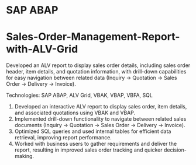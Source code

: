 # SAP ABAP
# Sales-Order-Management-Report-with-ALV-Grid
 Developed an ALV report to display sales order details, including sales order header, item details, and quotation information, with drill-down capabilities for easy navigation between related data (Inquiry → Quotation → Sales Order → Delivery → Invoice).

 Technologies: SAP ABAP, ALV Grid, VBAK, VBAP, VBFA, SQL

1) Developed an interactive ALV report to display sales order, item details, and associated quotations using VBAK and VBAP.
2) Implemented drill-down functionality to navigate between related sales documents (Inquiry → Quotation → Sales Order → Delivery → Invoice).
3) Optimized SQL queries and used internal tables for efficient data retrieval, improving report performance.
4) Worked with business users to gather requirements and deliver the report, resulting in improved sales order tracking and quicker decision-making.
